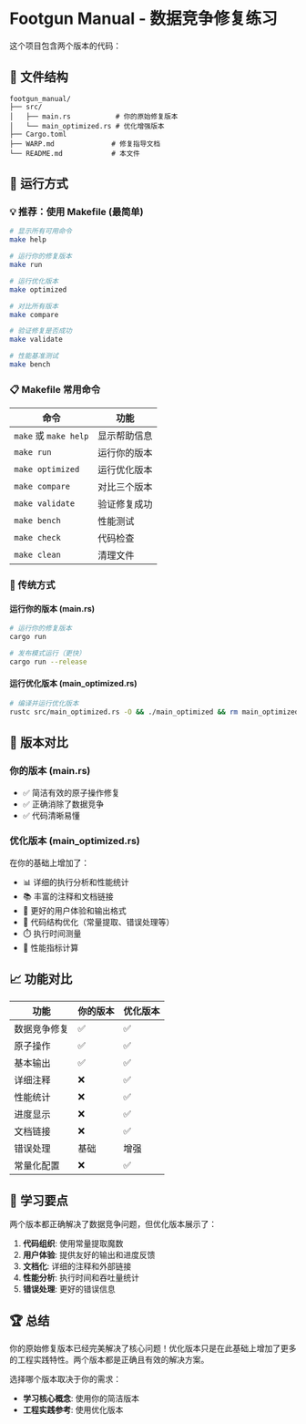 # Footgun Manual - 数据竞争修复练习

这个项目包含两个版本的代码：

## 📁 文件结构

```
footgun_manual/
├── src/
│   ├── main.rs           # 你的原始修复版本
│   └── main_optimized.rs # 优化增强版本
├── Cargo.toml
├── WARP.md              # 修复指导文档
└── README.md            # 本文件
```

## 🚀 运行方式

### 💡 推荐：使用 Makefile (最简单)
```bash
# 显示所有可用命令
make help

# 运行你的修复版本
make run

# 运行优化版本
make optimized

# 对比所有版本
make compare

# 验证修复是否成功
make validate

# 性能基准测试
make bench
```

### 📋 Makefile 常用命令
| 命令 | 功能 |
|------|------|
| `make` 或 `make help` | 显示帮助信息 |
| `make run` | 运行你的版本 |
| `make optimized` | 运行优化版本 |
| `make compare` | 对比三个版本 |
| `make validate` | 验证修复成功 |
| `make bench` | 性能测试 |
| `make check` | 代码检查 |
| `make clean` | 清理文件 |

### 🔧 传统方式

#### 运行你的版本 (main.rs)
```bash
# 运行你的修复版本
cargo run

# 发布模式运行（更快）
cargo run --release
```

#### 运行优化版本 (main_optimized.rs)
```bash
# 编译并运行优化版本
rustc src/main_optimized.rs -O && ./main_optimized && rm main_optimized
```

## 🔄 版本对比

### 你的版本 (main.rs)
- ✅ 简洁有效的原子操作修复
- ✅ 正确消除了数据竞争
- ✅ 代码清晰易懂

### 优化版本 (main_optimized.rs)
在你的基础上增加了：
- 📊 详细的执行分析和性能统计
- 📚 丰富的注释和文档链接
- 🎨 更好的用户体验和输出格式
- 🔧 代码结构优化（常量提取、错误处理等）
- ⏱️ 执行时间测量
- 🚀 性能指标计算

## 📈 功能对比

| 功能 | 你的版本 | 优化版本 |
|------|----------|----------|
| 数据竞争修复 | ✅ | ✅ |
| 原子操作 | ✅ | ✅ |
| 基本输出 | ✅ | ✅ |
| 详细注释 | ❌ | ✅ |
| 性能统计 | ❌ | ✅ |
| 进度显示 | ❌ | ✅ |
| 文档链接 | ❌ | ✅ |
| 错误处理 | 基础 | 增强 |
| 常量化配置 | ❌ | ✅ |

## 🎯 学习要点

两个版本都正确解决了数据竞争问题，但优化版本展示了：

1. **代码组织**: 使用常量提取魔数
2. **用户体验**: 提供友好的输出和进度反馈
3. **文档化**: 详细的注释和外部链接
4. **性能分析**: 执行时间和吞吐量统计
5. **错误处理**: 更好的错误信息

## 🏆 总结

你的原始修复版本已经完美解决了核心问题！优化版本只是在此基础上增加了更多的工程实践特性。两个版本都是正确且有效的解决方案。

选择哪个版本取决于你的需求：
- **学习核心概念**: 使用你的简洁版本
- **工程实践参考**: 使用优化版本